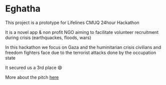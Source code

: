 # Eghatha

This project is a prototype for Lifelines CMUQ 24hour Hackathon

It is a novel app & non profit NGO aiming to facilitate volunteer recruitment during crisis (earthquackes, floods, wars)

In this hackathon we focus on Gaza and the huminitarian crisis civilians and freedom fighters face due to the terrorist attacks done by the occupation state

It secured us a 3rd place 😄

More about the pitch [here](https://github.com/Eghatha/eghatha/blob/main/doc.md)
